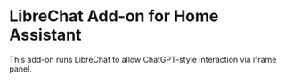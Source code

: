 # LibreChat Add-on for Home Assistant

This add-on runs LibreChat to allow ChatGPT-style interaction via iframe panel.
